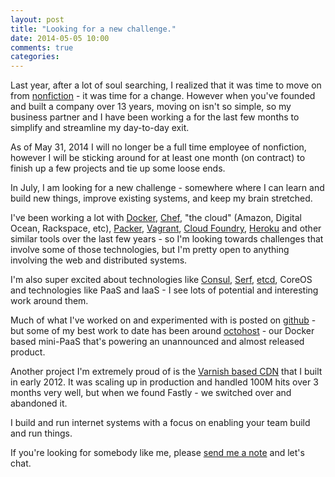 ```yaml
---
layout: post
title: "Looking for a new challenge."
date: 2014-05-05 10:00
comments: true
categories:
---
```


Last year, after a lot of soul searching, I realized that it was time to move on from [nonfiction](http://www.nonfiction.ca/) - it was time for a change. However when you've founded and built a company over 13 years, moving on isn't so simple, so my business partner and I have been working a for the last few months to simplify and streamline my day-to-day exit.

As of May 31, 2014 I will no longer be a full time employee of nonfiction, however I will be sticking around for at least one month \(on contract\) to finish up a few projects and tie up some loose ends.

In July, I am looking for a new challenge - somewhere where I can learn and build new things, improve existing systems, and keep my brain stretched.

I've been working a lot with [Docker](https://www.docker.io/), [Chef](http://www.getchef.com/), "the cloud" \(Amazon, Digital Ocean, Rackspace, etc\), [Packer](http://www.packer.io/), [Vagrant](http://www.vagrantup.com/), [Cloud Foundry](http://www.gopivotal.com/platform-as-a-service/pivotal-cf), [Heroku](http://www.heroku.com/) and other similar tools over the last few years - so I'm looking towards challenges that involve some of those technologies, but I'm pretty open to anything involving the web and distributed systems.

I'm also super excited about technologies like [Consul](http://www.consul.io/), [Serf](http://www.serfdom.io/), [etcd](https://coreos.com/docs/distributed-configuration/getting-started-with-etcd/), CoreOS and technologies like PaaS and IaaS - I see lots of potential and interesting work around them.

Much of what I've worked on and experimented with is posted on [github](https://github.com/darron) - but some of my best work to date has been around [octohost](http://www.octohost.io) - our Docker based mini-PaaS that's powering an unannounced and almost released product.

Another project I'm extremely proud of is the [Varnish based CDN](https://github.com/darron/frozen-cdn-cookbooks) that I built in early 2012. It was scaling up in production and handled 100M hits over 3 months very well, but when we found Fastly - we switched over and abandoned it.

I build and run internet systems with a focus on enabling your team build and run things.

If you're looking for somebody like me, please [send me a note](mailto:darron@froese.org) and let's chat.
